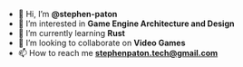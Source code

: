 - 👋 Hi, I’m **@stephen-paton**
- 👀 I’m interested in **Game Engine Architecture and Design**
- 🌱 I’m currently learning **Rust**
- 💞️ I’m looking to collaborate on **Video Games**
- 📫 How to reach me **stephenpaton.tech@gmail.com**

<!---
stephen-paton/stephen-paton is a ✨ special ✨ repository because its `README.md` (this file) appears on your GitHub profile.
You can click the Preview link to take a look at your changes.
--->
